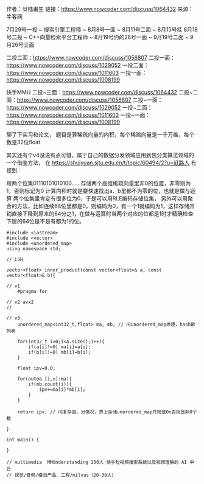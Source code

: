 作者：廿陆畵生
链接：https://www.nowcoder.com/discuss/1064432
来源：牛客网

7月29号一投 ~ 搜索引擎工程师 ~ 8月8号一面 ~ 8月11号二面 ~ 8月15号挂
8月18号二投 ~ C++向量检索平台工程师 ~ 8月19号约的26号一面 ~ 9月19号二面 ~ 9月26号三面

二投二面：https://www.nowcoder.com/discuss/1056807
二投一面：https://www.nowcoder.com/discuss/1029052
一投二面：https://www.nowcoder.com/discuss/1011603
一投一面：https://www.nowcoder.com/discuss/1008199

快手MMU
二投~三面：https://www.nowcoder.com/discuss/1064432
二投~二面：https://www.nowcoder.com/discuss/1056807
二投~一面：https://www.nowcoder.com/discuss/1029052
一投~二面：https://www.nowcoder.com/discuss/1011603
一投~一面：https://www.nowcoder.com/discuss/1008199


聊了下实习和论文，
题目是算稀疏向量的内积，每个稀疏向量是一千万维，每个数是32位float

其实还有个v4没说有点可惜，属于自己的数据分发领域应用到包分类算法领域的一个借鉴方法，
在 https://shuiyuan.sjtu.edu.cn/t/topic/60494/2?u=赶路人 有提到：

用两个位集01110101010100......存储两个高维稀疏向量里非0的位置，非零则为1，否则标记为0
计算内积时就是要快速找出a、b里都不为零的位，也就是做与运算
两个位集里肯定有很多位为0，于是可以用RLE编码存储位集，
另外可以用聚合的方法，比如连续64位里都是0，则编码为0，有一个1就编码为1，这样存储开销直接下降到原来的64分之1，在做与运算时当两个对应的位都是1时才精确检查下层的64位是不是有都为1的位。

```
#include <iostream>
#include <vector>
#include <unordered_map>
using namespace std;

// LSH

vector<float> inner_product(const vector<float>& a, const vector<float>& b){

// v1
    #pragma for

// v2 avx2
// 

// v3
    unordered_map<int32_t,float> ma, mb; // 问unordered_map原理，hash散列表
    
    for(int32_t i=0;i<a.size();i++){
        if(a[i]!=0) ma[i]=a[i];
        if(b[i]!=0) mb[i]=b[i];
    }
    
    float ipv=0.0;

    for(auto& [i,v]:ma){
        if(mb.count(i)){
            ipv+=ma[i]*mb[i];
        }
    }

    return ipv; // 问复杂度，分情况，算上存储unordered_map开销是On否则是非0个数

}

int main() {
    
}

// multimedia  MMUnderstanding 200人 快手短视频搜索系统以及视频理解的 AI 中台
// 视觉/音频/横向产品、工程/milvus（20-30人）
```